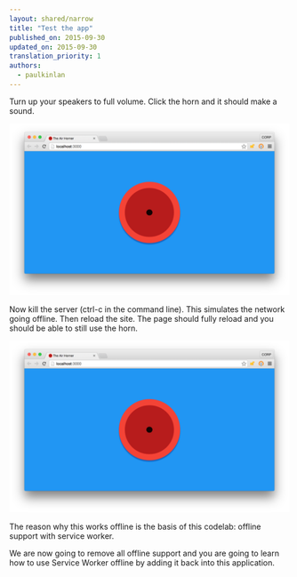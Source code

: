 ```yaml
---
layout: shared/narrow
title: "Test the app"
published_on: 2015-09-30
updated_on: 2015-09-30
translation_priority: 1
authors:
  - paulkinlan
---
```



Turn up your speakers to full volume. Click the horn and it should make a sound.  

<img src="images/image01.png" />

Now kill the server (ctrl-c in the command line).  This simulates the network 
going offline. Then reload the site. The page should fully reload and you should 
be able to still use the horn.

<img src="images/image01.png"  />  

The reason why this works offline is the basis of this codelab: offline support 
with service worker.

We are now going to remove all offline support and you are going to learn how to 
use Service Worker offline by adding it back into this application.


